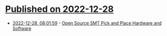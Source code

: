 # [Published on 2022-12-28](index.md)

* [2022-12-28, 08:01:59](https://news.ycombinator.com/item?id=34158689) - [Open Source SMT Pick and Place Hardware and Software](https://github.com/openpnp/openpnp)
